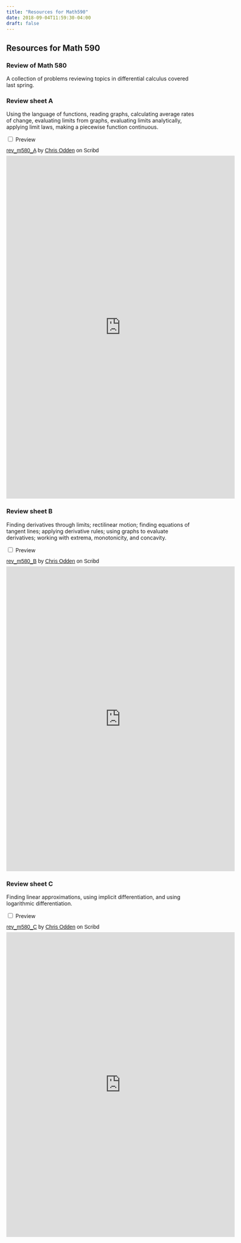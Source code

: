 ```yaml
---
title: "Resources for Math590"
date: 2018-09-04T11:59:30-04:00
draft: false
---
```


## Resources for Math 590

### Review of Math 580
A collection of problems reviewing topics in differential calculus covered last spring.

### Review sheet A

Using the language of functions, reading graphs, calculating average rates of change, evaluating limits from graphs, evaluating limits analytically, applying limit laws, making a piecewise function continuous.

<div>
<input type="checkbox" id="plus" />
<label  class="preview_button" for="plus">Preview</label>
<div class="toggle_content">
<p style=" margin: 12px auto 6px auto; font-family: Helvetica,Arial,Sans-serif; font-style: normal; font-variant: normal; font-weight: normal; font-size: 14px; line-height: normal; font-size-adjust: none; font-stretch: normal; -x-system-font: none; display: block;">   <a title="View rev_m580_A on Scribd" href="https://www.scribd.com/document/387719251/rev-m580-A#from_embed"  style="text-decoration: underline;" >rev_m580_A</a> by <a title="View Chris Odden's profile on Scribd" href="https://www.scribd.com/user/351577303/Chris-Odden#from_embed"  style="text-decoration: underline;" >Chris Odden</a> on Scribd</p><iframe class="scribd_iframe_embed" title="rev_m580_A" src="https://www.scribd.com/embeds/387719251/content?start_page=1&view_mode=scroll&access_key=key-nzgm4gpZWqX28U1aHbcX&show_recommendations=true" data-auto-height="false" data-aspect-ratio="0.7729220222793488" scrolling="no" id="doc_33942" width="600" height="900" frameborder="0"></iframe>
</div>
</div>


### Review sheet B

Finding derivatives through limits; rectilinear motion; finding equations of tangent lines; applying derivative rules; using graphs to evaluate derivatives; working with extrema, monotonicity, and concavity.

<div>
<input type="checkbox" id="plus" />
<label  class="preview_button" for="plus">Preview</label>
<div class="toggle_content">
<p  style=" margin: 12px auto 6px auto; font-family: Helvetica,Arial,Sans-serif; font-style: normal; font-variant: normal; font-weight: normal; font-size: 14px; line-height: normal; font-size-adjust: none; font-stretch: normal; -x-system-font: none; display: block;">   <a title="View rev_m580_B on Scribd" href="https://www.scribd.com/document/387784804/rev-m580-B#from_embed"  style="text-decoration: underline;" >rev_m580_B</a> by <a title="View Chris Odden's profile on Scribd" href="https://www.scribd.com/user/351577303/Chris-Odden#from_embed"  style="text-decoration: underline;" >Chris Odden</a> on Scribd</p><iframe class="scribd_iframe_embed" title="rev_m580_B" src="https://www.scribd.com/embeds/387784804/content?start_page=1&view_mode=scroll&access_key=key-D0uGjSOXTPhuOHTQOWoJ&show_recommendations=true" data-auto-height="false" data-aspect-ratio="0.7729220222793488" scrolling="no" id="doc_6368" width="600" height="800" frameborder="0"></iframe>
</div>
</div>



### Review sheet C

Finding linear approximations, using implicit differentiation, and using logarithmic differentiation.

<div>
<input type="checkbox" id="plus" />
<label class="preview_button" for="plus">Preview</label>
<div class="toggle_content">
<p  style=" margin: 12px auto 6px auto; font-family: Helvetica,Arial,Sans-serif; font-style: normal; font-variant: normal; font-weight: normal; font-size: 14px; line-height: normal; font-size-adjust: none; font-stretch: normal; -x-system-font: none; display: block;">   <a title="View rev_m580_C on Scribd" href="https://www.scribd.com/document/387784802/rev-m580-C#from_embed"  style="text-decoration: underline;" >rev_m580_C</a> by <a title="View Chris Odden's profile on Scribd" href="https://www.scribd.com/user/351577303/Chris-Odden#from_embed"  style="text-decoration: underline;" >Chris Odden</a> on Scribd</p><iframe class="scribd_iframe_embed" title="rev_m580_C" src="https://www.scribd.com/embeds/387784802/content?start_page=1&view_mode=scroll&access_key=key-Jt0fbNMbKnreB1FMjdHZ&show_recommendations=true" data-auto-height="false" data-aspect-ratio="0.7729220222793488" scrolling="no" id="doc_1435" width="600" height="800" frameborder="0"></iframe>
</div>
</div>
